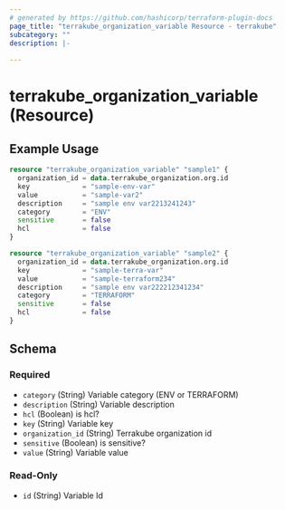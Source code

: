 ```yaml
---
# generated by https://github.com/hashicorp/terraform-plugin-docs
page_title: "terrakube_organization_variable Resource - terrakube"
subcategory: ""
description: |-
  
---
```


# terrakube_organization_variable (Resource)



## Example Usage

```terraform
resource "terrakube_organization_variable" "sample1" {
  organization_id = data.terrakube_organization.org.id
  key             = "sample-env-var"
  value           = "sample-var2"
  description     = "sample env var2213241243"
  category        = "ENV"
  sensitive       = false
  hcl             = false
}

resource "terrakube_organization_variable" "sample2" {
  organization_id = data.terrakube_organization.org.id
  key             = "sample-terra-var"
  value           = "sample-terraform234"
  description     = "sample env var222212341234"
  category        = "TERRAFORM"
  sensitive       = false
  hcl             = false
}
```

<!-- schema generated by tfplugindocs -->
## Schema

### Required

- `category` (String) Variable category (ENV or TERRAFORM)
- `description` (String) Variable description
- `hcl` (Boolean) is hcl?
- `key` (String) Variable key
- `organization_id` (String) Terrakube organization id
- `sensitive` (Boolean) is sensitive?
- `value` (String) Variable value

### Read-Only

- `id` (String) Variable Id
